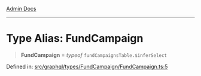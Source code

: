 [Admin Docs](/)

***

# Type Alias: FundCampaign

> **FundCampaign** = *typeof* `fundCampaignsTable.$inferSelect`

Defined in: [src/graphql/types/FundCampaign/FundCampaign.ts:5](https://github.com/PurnenduMIshra129th/talawa-api/blob/89904a627ec60a3b378f6b033f4255df4e9e59ab/src/graphql/types/FundCampaign/FundCampaign.ts#L5)
